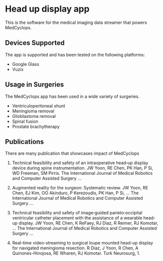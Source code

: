 # Head up display app

This is the software for the medical imaging data streamer that powers MedCyclops.

## Devices Supported

The app is supported and has been tested on the following platforms: 

* Google Glass
* Vuzix

## Usage in Surgeries

The MedCyclops app has been used in a wide variety of surgeries. 

* Ventriculoperitoneal shunt
* Meningioma removal
* Glioblastoma removal
* Spinal fusion
* Prostate brachytherapy


## Publications

There are many publication that showcases impact of MedCyclops

1. Technical feasibility and safety of an intraoperative head‐up display device during spine instrumentation. JW Yoon, RE Chen, PK Han, P Si, WD Freeman, SM Pirris. The International Journal of Medical Robotics and Computer Assisted Surgery …

2. Augmented reality for the surgeon: Systematic review. JW Yoon, RE Chen, EJ Kim, OO Akinduro, P Kerezoudis, PK Han, P Si, ... The International Journal of Medical Robotics and Computer Assisted Surgery …

3. Technical feasibility and safety of image‐guided parieto‐occipital ventricular catheter placement with the assistance of a wearable head‐up display. JW Yoon, RE Chen, K ReFaey, RJ Diaz, R Reimer, RJ Komotar, ... The International Journal of Medical Robotics and Computer Assisted Surgery …

4. Real-time video-streaming to surgical loupe mounted head-up display for navigated meningioma resection. R Diaz, J Yoon, R Chen, A Quinones-Hinojosa, RE Wharen, RJ Komotar. Turk Neurosurg, 1.



